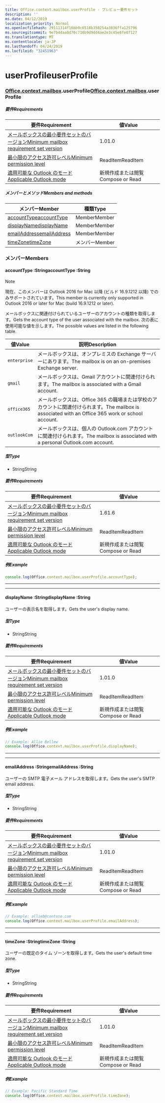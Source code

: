 ```yaml
---
title: Office.context.mailbox.userProfile - プレビュー要件セット
description: ''
ms.date: 04/12/2019
localization_priority: Normal
ms.openlocfilehash: 29111314f16bb9c6518b350254a3036ffa125796
ms.sourcegitcommit: 9e7b4daa8d76c710b9d9dd4ae2e3c45e8fe07127
ms.translationtype: MT
ms.contentlocale: ja-JP
ms.lasthandoff: 04/24/2019
ms.locfileid: "32451963"
---
```

# <a name="userprofile"></a><span data-ttu-id="2c885-102">userProfile</span><span class="sxs-lookup"><span data-stu-id="2c885-102">userProfile</span></span>

### <a name="officeofficemdcontextofficecontextmdmailboxofficecontextmailboxmduserprofile"></a><span data-ttu-id="2c885-103">[Office](Office.md)[.context](Office.context.md)[.mailbox](Office.context.mailbox.md).userProfile</span><span class="sxs-lookup"><span data-stu-id="2c885-103">[Office](Office.md)[.context](Office.context.md)[.mailbox](Office.context.mailbox.md).userProfile</span></span>

##### <a name="requirements"></a><span data-ttu-id="2c885-104">要件</span><span class="sxs-lookup"><span data-stu-id="2c885-104">Requirements</span></span>

|<span data-ttu-id="2c885-105">要件</span><span class="sxs-lookup"><span data-stu-id="2c885-105">Requirement</span></span>| <span data-ttu-id="2c885-106">値</span><span class="sxs-lookup"><span data-stu-id="2c885-106">Value</span></span>|
|---|---|
|[<span data-ttu-id="2c885-107">メールボックスの最小要件セットのバージョン</span><span class="sxs-lookup"><span data-stu-id="2c885-107">Minimum mailbox requirement set version</span></span>](/office/dev/add-ins/reference/requirement-sets/outlook-api-requirement-sets)| <span data-ttu-id="2c885-108">1.0</span><span class="sxs-lookup"><span data-stu-id="2c885-108">1.0</span></span>|
|[<span data-ttu-id="2c885-109">最小限のアクセス許可レベル</span><span class="sxs-lookup"><span data-stu-id="2c885-109">Minimum permission level</span></span>](/outlook/add-ins/understanding-outlook-add-in-permissions)| <span data-ttu-id="2c885-110">ReadItem</span><span class="sxs-lookup"><span data-stu-id="2c885-110">ReadItem</span></span>|
|[<span data-ttu-id="2c885-111">適用可能な Outlook のモード</span><span class="sxs-lookup"><span data-stu-id="2c885-111">Applicable Outlook mode</span></span>](/outlook/add-ins/#extension-points)| <span data-ttu-id="2c885-112">新規作成または閲覧</span><span class="sxs-lookup"><span data-stu-id="2c885-112">Compose or Read</span></span>|

##### <a name="members-and-methods"></a><span data-ttu-id="2c885-113">メンバーとメソッド</span><span class="sxs-lookup"><span data-stu-id="2c885-113">Members and methods</span></span>

| <span data-ttu-id="2c885-114">メンバー</span><span class="sxs-lookup"><span data-stu-id="2c885-114">Member</span></span> | <span data-ttu-id="2c885-115">種類</span><span class="sxs-lookup"><span data-stu-id="2c885-115">Type</span></span> |
|--------|------|
| [<span data-ttu-id="2c885-116">accountType</span><span class="sxs-lookup"><span data-stu-id="2c885-116">accountType</span></span>](#accounttype-string) | <span data-ttu-id="2c885-117">Member</span><span class="sxs-lookup"><span data-stu-id="2c885-117">Member</span></span> |
| [<span data-ttu-id="2c885-118">displayName</span><span class="sxs-lookup"><span data-stu-id="2c885-118">displayName</span></span>](#displayname-string) | <span data-ttu-id="2c885-119">Member</span><span class="sxs-lookup"><span data-stu-id="2c885-119">Member</span></span> |
| [<span data-ttu-id="2c885-120">emailAddress</span><span class="sxs-lookup"><span data-stu-id="2c885-120">emailAddress</span></span>](#emailaddress-string) | <span data-ttu-id="2c885-121">Member</span><span class="sxs-lookup"><span data-stu-id="2c885-121">Member</span></span> |
| [<span data-ttu-id="2c885-122">timeZone</span><span class="sxs-lookup"><span data-stu-id="2c885-122">timeZone</span></span>](#timezone-string) | <span data-ttu-id="2c885-123">メンバー</span><span class="sxs-lookup"><span data-stu-id="2c885-123">Member</span></span> |

### <a name="members"></a><span data-ttu-id="2c885-124">メンバー</span><span class="sxs-lookup"><span data-stu-id="2c885-124">Members</span></span>

####  <a name="accounttype-string"></a><span data-ttu-id="2c885-125">accountType :String</span><span class="sxs-lookup"><span data-stu-id="2c885-125">accountType :String</span></span>

> [!NOTE]
> <span data-ttu-id="2c885-126">現在、このメンバーは Outlook 2016 for Mac 以降 (ビルド 16.9.1212 以降) でのみサポートされています。</span><span class="sxs-lookup"><span data-stu-id="2c885-126">This member is currently only supported in Outlook 2016 or later for Mac (build 16.9.1212 or later).</span></span>

<span data-ttu-id="2c885-127">メールボックスに関連付けられているユーザーのアカウントの種類を取得します。</span><span class="sxs-lookup"><span data-stu-id="2c885-127">Gets the account type of the user associated with the mailbox.</span></span> <span data-ttu-id="2c885-128">次の表に使用可能な値を示します。</span><span class="sxs-lookup"><span data-stu-id="2c885-128">The possible values are listed in the following table.</span></span>

| <span data-ttu-id="2c885-129">値</span><span class="sxs-lookup"><span data-stu-id="2c885-129">Value</span></span> | <span data-ttu-id="2c885-130">説明</span><span class="sxs-lookup"><span data-stu-id="2c885-130">Description</span></span> |
|-------|-------------|
| `enterprise` | <span data-ttu-id="2c885-131">メールボックスは、オンプレミスの Exchange サーバーにあります。</span><span class="sxs-lookup"><span data-stu-id="2c885-131">The mailbox is on an on-premises Exchange server.</span></span> |
| `gmail` | <span data-ttu-id="2c885-132">メールボックスは、Gmail アカウントに関連付けられます。</span><span class="sxs-lookup"><span data-stu-id="2c885-132">The mailbox is associated with a Gmail account.</span></span> |
| `office365` | <span data-ttu-id="2c885-133">メールボックスは、Office 365 の職場または学校のアカウントに関連付けられます。</span><span class="sxs-lookup"><span data-stu-id="2c885-133">The mailbox is associated with an Office 365 work or school account.</span></span> |
| `outlookCom` | <span data-ttu-id="2c885-134">メールボックスは、個人の Outlook.com アカウントに関連付けられます。</span><span class="sxs-lookup"><span data-stu-id="2c885-134">The mailbox is associated with a personal Outlook.com account.</span></span> |

##### <a name="type"></a><span data-ttu-id="2c885-135">型</span><span class="sxs-lookup"><span data-stu-id="2c885-135">Type</span></span>

*   <span data-ttu-id="2c885-136">String</span><span class="sxs-lookup"><span data-stu-id="2c885-136">String</span></span>

##### <a name="requirements"></a><span data-ttu-id="2c885-137">要件</span><span class="sxs-lookup"><span data-stu-id="2c885-137">Requirements</span></span>

|<span data-ttu-id="2c885-138">要件</span><span class="sxs-lookup"><span data-stu-id="2c885-138">Requirement</span></span>| <span data-ttu-id="2c885-139">値</span><span class="sxs-lookup"><span data-stu-id="2c885-139">Value</span></span>|
|---|---|
|[<span data-ttu-id="2c885-140">メールボックスの最小要件セットのバージョン</span><span class="sxs-lookup"><span data-stu-id="2c885-140">Minimum mailbox requirement set version</span></span>](/office/dev/add-ins/reference/requirement-sets/outlook-api-requirement-sets)| <span data-ttu-id="2c885-141">1.6</span><span class="sxs-lookup"><span data-stu-id="2c885-141">1.6</span></span> |
|[<span data-ttu-id="2c885-142">最小限のアクセス許可レベル</span><span class="sxs-lookup"><span data-stu-id="2c885-142">Minimum permission level</span></span>](/outlook/add-ins/understanding-outlook-add-in-permissions)| <span data-ttu-id="2c885-143">ReadItem</span><span class="sxs-lookup"><span data-stu-id="2c885-143">ReadItem</span></span>|
|[<span data-ttu-id="2c885-144">適用可能な Outlook のモード</span><span class="sxs-lookup"><span data-stu-id="2c885-144">Applicable Outlook mode</span></span>](/outlook/add-ins/#extension-points)| <span data-ttu-id="2c885-145">新規作成または閲覧</span><span class="sxs-lookup"><span data-stu-id="2c885-145">Compose or Read</span></span>|

##### <a name="example"></a><span data-ttu-id="2c885-146">例</span><span class="sxs-lookup"><span data-stu-id="2c885-146">Example</span></span>

```javascript
console.log(Office.context.mailbox.userProfile.accountType);
```

---
---

####  <a name="displayname-string"></a><span data-ttu-id="2c885-147">displayName :String</span><span class="sxs-lookup"><span data-stu-id="2c885-147">displayName :String</span></span>

<span data-ttu-id="2c885-148">ユーザーの表示名を取得します。</span><span class="sxs-lookup"><span data-stu-id="2c885-148">Gets the user's display name.</span></span>

##### <a name="type"></a><span data-ttu-id="2c885-149">型</span><span class="sxs-lookup"><span data-stu-id="2c885-149">Type</span></span>

*   <span data-ttu-id="2c885-150">String</span><span class="sxs-lookup"><span data-stu-id="2c885-150">String</span></span>

##### <a name="requirements"></a><span data-ttu-id="2c885-151">要件</span><span class="sxs-lookup"><span data-stu-id="2c885-151">Requirements</span></span>

|<span data-ttu-id="2c885-152">要件</span><span class="sxs-lookup"><span data-stu-id="2c885-152">Requirement</span></span>| <span data-ttu-id="2c885-153">値</span><span class="sxs-lookup"><span data-stu-id="2c885-153">Value</span></span>|
|---|---|
|[<span data-ttu-id="2c885-154">メールボックスの最小要件セットのバージョン</span><span class="sxs-lookup"><span data-stu-id="2c885-154">Minimum mailbox requirement set version</span></span>](/office/dev/add-ins/reference/requirement-sets/outlook-api-requirement-sets)| <span data-ttu-id="2c885-155">1.0</span><span class="sxs-lookup"><span data-stu-id="2c885-155">1.0</span></span>|
|[<span data-ttu-id="2c885-156">最小限のアクセス許可レベル</span><span class="sxs-lookup"><span data-stu-id="2c885-156">Minimum permission level</span></span>](/outlook/add-ins/understanding-outlook-add-in-permissions)| <span data-ttu-id="2c885-157">ReadItem</span><span class="sxs-lookup"><span data-stu-id="2c885-157">ReadItem</span></span>|
|[<span data-ttu-id="2c885-158">適用可能な Outlook のモード</span><span class="sxs-lookup"><span data-stu-id="2c885-158">Applicable Outlook mode</span></span>](/outlook/add-ins/#extension-points)| <span data-ttu-id="2c885-159">新規作成または閲覧</span><span class="sxs-lookup"><span data-stu-id="2c885-159">Compose or Read</span></span>|

##### <a name="example"></a><span data-ttu-id="2c885-160">例</span><span class="sxs-lookup"><span data-stu-id="2c885-160">Example</span></span>

```javascript
// Example: Allie Bellew
console.log(Office.context.mailbox.userProfile.displayName);
```

---
---

####  <a name="emailaddress-string"></a><span data-ttu-id="2c885-161">emailAddress :String</span><span class="sxs-lookup"><span data-stu-id="2c885-161">emailAddress :String</span></span>

<span data-ttu-id="2c885-162">ユーザーの SMTP 電子メール アドレスを取得します。</span><span class="sxs-lookup"><span data-stu-id="2c885-162">Gets the user's SMTP email address.</span></span>

##### <a name="type"></a><span data-ttu-id="2c885-163">型</span><span class="sxs-lookup"><span data-stu-id="2c885-163">Type</span></span>

*   <span data-ttu-id="2c885-164">String</span><span class="sxs-lookup"><span data-stu-id="2c885-164">String</span></span>

##### <a name="requirements"></a><span data-ttu-id="2c885-165">要件</span><span class="sxs-lookup"><span data-stu-id="2c885-165">Requirements</span></span>

|<span data-ttu-id="2c885-166">要件</span><span class="sxs-lookup"><span data-stu-id="2c885-166">Requirement</span></span>| <span data-ttu-id="2c885-167">値</span><span class="sxs-lookup"><span data-stu-id="2c885-167">Value</span></span>|
|---|---|
|[<span data-ttu-id="2c885-168">メールボックスの最小要件セットのバージョン</span><span class="sxs-lookup"><span data-stu-id="2c885-168">Minimum mailbox requirement set version</span></span>](/office/dev/add-ins/reference/requirement-sets/outlook-api-requirement-sets)| <span data-ttu-id="2c885-169">1.0</span><span class="sxs-lookup"><span data-stu-id="2c885-169">1.0</span></span>|
|[<span data-ttu-id="2c885-170">最小限のアクセス許可レベル</span><span class="sxs-lookup"><span data-stu-id="2c885-170">Minimum permission level</span></span>](/outlook/add-ins/understanding-outlook-add-in-permissions)| <span data-ttu-id="2c885-171">ReadItem</span><span class="sxs-lookup"><span data-stu-id="2c885-171">ReadItem</span></span>|
|[<span data-ttu-id="2c885-172">適用可能な Outlook のモード</span><span class="sxs-lookup"><span data-stu-id="2c885-172">Applicable Outlook mode</span></span>](/outlook/add-ins/#extension-points)| <span data-ttu-id="2c885-173">新規作成または閲覧</span><span class="sxs-lookup"><span data-stu-id="2c885-173">Compose or Read</span></span>|

##### <a name="example"></a><span data-ttu-id="2c885-174">例</span><span class="sxs-lookup"><span data-stu-id="2c885-174">Example</span></span>

```javascript
// Example: allieb@contoso.com
console.log(Office.context.mailbox.userProfile.emailAddress);
```

---
---

####  <a name="timezone-string"></a><span data-ttu-id="2c885-175">timeZone :String</span><span class="sxs-lookup"><span data-stu-id="2c885-175">timeZone :String</span></span>

<span data-ttu-id="2c885-176">ユーザーの既定のタイム ゾーンを取得します。</span><span class="sxs-lookup"><span data-stu-id="2c885-176">Gets the user's default time zone.</span></span>

##### <a name="type"></a><span data-ttu-id="2c885-177">型</span><span class="sxs-lookup"><span data-stu-id="2c885-177">Type</span></span>

*   <span data-ttu-id="2c885-178">String</span><span class="sxs-lookup"><span data-stu-id="2c885-178">String</span></span>

##### <a name="requirements"></a><span data-ttu-id="2c885-179">要件</span><span class="sxs-lookup"><span data-stu-id="2c885-179">Requirements</span></span>

|<span data-ttu-id="2c885-180">要件</span><span class="sxs-lookup"><span data-stu-id="2c885-180">Requirement</span></span>| <span data-ttu-id="2c885-181">値</span><span class="sxs-lookup"><span data-stu-id="2c885-181">Value</span></span>|
|---|---|
|[<span data-ttu-id="2c885-182">メールボックスの最小要件セットのバージョン</span><span class="sxs-lookup"><span data-stu-id="2c885-182">Minimum mailbox requirement set version</span></span>](/office/dev/add-ins/reference/requirement-sets/outlook-api-requirement-sets)| <span data-ttu-id="2c885-183">1.0</span><span class="sxs-lookup"><span data-stu-id="2c885-183">1.0</span></span>|
|[<span data-ttu-id="2c885-184">最小限のアクセス許可レベル</span><span class="sxs-lookup"><span data-stu-id="2c885-184">Minimum permission level</span></span>](/outlook/add-ins/understanding-outlook-add-in-permissions)| <span data-ttu-id="2c885-185">ReadItem</span><span class="sxs-lookup"><span data-stu-id="2c885-185">ReadItem</span></span>|
|[<span data-ttu-id="2c885-186">適用可能な Outlook のモード</span><span class="sxs-lookup"><span data-stu-id="2c885-186">Applicable Outlook mode</span></span>](/outlook/add-ins/#extension-points)| <span data-ttu-id="2c885-187">新規作成または閲覧</span><span class="sxs-lookup"><span data-stu-id="2c885-187">Compose or Read</span></span>|

##### <a name="example"></a><span data-ttu-id="2c885-188">例</span><span class="sxs-lookup"><span data-stu-id="2c885-188">Example</span></span>

```javascript
// Example: Pacific Standard Time
console.log(Office.context.mailbox.userProfile.timeZone);
```

